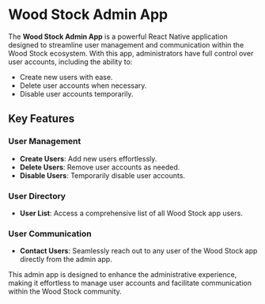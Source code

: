 # Wood Stock Admin App

The **Wood Stock Admin App** is a powerful React Native application designed to streamline user management and communication within the Wood Stock ecosystem. With this app, administrators have full control over user accounts, including the ability to:

- Create new users with ease.
- Delete user accounts when necessary.
- Disable user accounts temporarily.

## Key Features

### User Management

- **Create Users**: Add new users effortlessly.
- **Delete Users**: Remove user accounts as needed.
- **Disable Users**: Temporarily disable user accounts.

### User Directory

- **User List**: Access a comprehensive list of all Wood Stock app users.

### User Communication

- **Contact Users**: Seamlessly reach out to any user of the Wood Stock app directly from the admin app.

This admin app is designed to enhance the administrative experience, making it effortless to manage user accounts and facilitate communication within the Wood Stock community.

